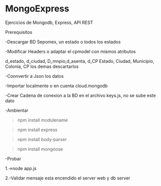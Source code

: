 # MongoExpress
Ejercicios de Mongodb, Express, API REST	

Prerequisitos

-Descargar BD Sepomex, un estado o todos los estados

-Modificar Headers o adaptar el cpmodel con mismos atributos

d_estado, d_ciudad, D_mnpio,d_asenta, d_CP
Estado, Ciudad, Municipio, Colonia, CP
los demas descartarlos

-Connvertir a Json los datos

-Importar localmente o en cuenta cloud.mongodb

-Crear Cadena de conexion a la BD en el archivo keys.js, no se sube este dato

-Ambientar

>npm install modulename 

>npm install express

>npm install body-parser

>npm install mongoose

-Probar

1.->node app.js

2.-Validar mensaje esta encendido el server web y db server

